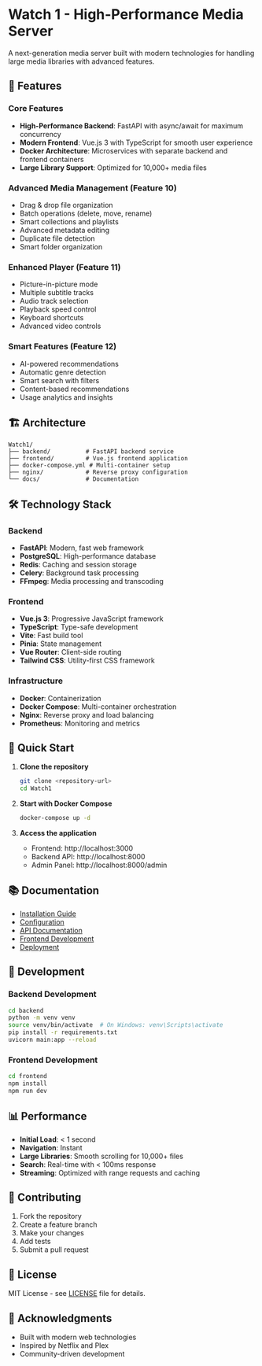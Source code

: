 # Watch 1 - High-Performance Media Server

A next-generation media server built with modern technologies for handling large media libraries with advanced features.

## 🚀 Features

### Core Features
- **High-Performance Backend**: FastAPI with async/await for maximum concurrency
- **Modern Frontend**: Vue.js 3 with TypeScript for smooth user experience
- **Docker Architecture**: Microservices with separate backend and frontend containers
- **Large Library Support**: Optimized for 10,000+ media files

### Advanced Media Management (Feature 10)
- Drag & drop file organization
- Batch operations (delete, move, rename)
- Smart collections and playlists
- Advanced metadata editing
- Duplicate file detection
- Smart folder organization

### Enhanced Player (Feature 11)
- Picture-in-picture mode
- Multiple subtitle tracks
- Audio track selection
- Playback speed control
- Keyboard shortcuts
- Advanced video controls

### Smart Features (Feature 12)
- AI-powered recommendations
- Automatic genre detection
- Smart search with filters
- Content-based recommendations
- Usage analytics and insights

## 🏗️ Architecture

```
Watch1/
├── backend/          # FastAPI backend service
├── frontend/         # Vue.js frontend application
├── docker-compose.yml # Multi-container setup
├── nginx/            # Reverse proxy configuration
└── docs/             # Documentation
```

## 🛠️ Technology Stack

### Backend
- **FastAPI**: Modern, fast web framework
- **PostgreSQL**: High-performance database
- **Redis**: Caching and session storage
- **Celery**: Background task processing
- **FFmpeg**: Media processing and transcoding

### Frontend
- **Vue.js 3**: Progressive JavaScript framework
- **TypeScript**: Type-safe development
- **Vite**: Fast build tool
- **Pinia**: State management
- **Vue Router**: Client-side routing
- **Tailwind CSS**: Utility-first CSS framework

### Infrastructure
- **Docker**: Containerization
- **Docker Compose**: Multi-container orchestration
- **Nginx**: Reverse proxy and load balancing
- **Prometheus**: Monitoring and metrics

## 🚀 Quick Start

1. **Clone the repository**
   ```bash
   git clone <repository-url>
   cd Watch1
   ```

2. **Start with Docker Compose**
   ```bash
   docker-compose up -d
   ```

3. **Access the application**
   - Frontend: http://localhost:3000
   - Backend API: http://localhost:8000
   - Admin Panel: http://localhost:8000/admin

## 📚 Documentation

- [Installation Guide](docs/installation.md)
- [Configuration](docs/configuration.md)
- [API Documentation](docs/api.md)
- [Frontend Development](docs/frontend.md)
- [Deployment](docs/deployment.md)

## 🔧 Development

### Backend Development
```bash
cd backend
python -m venv venv
source venv/bin/activate  # On Windows: venv\Scripts\activate
pip install -r requirements.txt
uvicorn main:app --reload
```

### Frontend Development
```bash
cd frontend
npm install
npm run dev
```

## 📊 Performance

- **Initial Load**: < 1 second
- **Navigation**: Instant
- **Large Libraries**: Smooth scrolling for 10,000+ files
- **Search**: Real-time with < 100ms response
- **Streaming**: Optimized with range requests and caching

## 🤝 Contributing

1. Fork the repository
2. Create a feature branch
3. Make your changes
4. Add tests
5. Submit a pull request

## 📄 License

MIT License - see [LICENSE](LICENSE) file for details.

## 🙏 Acknowledgments

- Built with modern web technologies
- Inspired by Netflix and Plex
- Community-driven development
